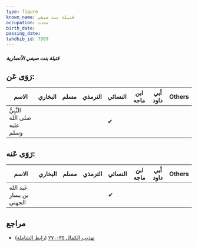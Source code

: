 ```yaml
---
type: figure
known_name: قتيلة بنت صيفي
occupation: محدث
birth_date:
passing_date:
tahdhib_id: 7909
---
```

##### قتيلة بنت صيفي الأنصارية

## رَوَى عَن:
| الاسم                         | البخاري | مسلم | الترمذي | النسائي | ابن ماجه | أبي داود | Others |
| ----------------------------- | ------- | ---- | ------- | ------- | -------- | -------- | ------ |
| النَّبِيُّ صلى الله عليه وسلم |         |      |         | ✔       |          |          |        |
## رَوَى عَنه:
| الاسم                    | البخاري | مسلم | الترمذي | النسائي | ابن ماجه | أبي داود | Others |
| ------------------------ | ------- | ---- | ------- | ------- | -------- | -------- | ------ |
| عَبد الله بن يسار الجهني |         |      |         | ✔       |          |          |        |
## مراجع
- [تهذيب الكمال ٣٥-٢٧٠](obsidian://open?vault=Tahdhib-al-Kamal&file=Figures/٧٩٠٩-قتيلة%20بنت%20صيفي%20الأنصارية) ([رابط الشاملة](https://shamela.ws/book/3722/18869))